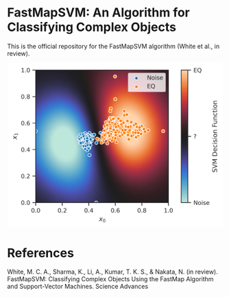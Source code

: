 # FastMapSVM: An Algorithm for Classifying Complex Objects
This is the official repository for the FastMapSVM algorithm (White et al., in review).

![Perspicuous Visualization](resources/readme_figure.png)

# References
White, M. C. A., Sharma, K., Li, A., Kumar, T. K. S., & Nakata, N. (in review). FastMapSVM: Classifying Complex Objects Using the FastMap Algorithm and Support-Vector Machines. Science Advances
